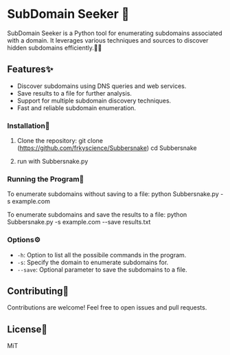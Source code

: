 # SubDomain Seeker 👀

SubDomain Seeker is a Python tool for enumerating subdomains associated with a domain. It leverages various techniques and sources to discover hidden subdomains efficiently.🕵️‍♂️

## Features✨

- Discover subdomains using DNS queries and web services.
- Save results to a file for further analysis.
- Support for multiple subdomain discovery techniques.
- Fast and reliable subdomain enumeration.


### Installation🔧

1. Clone the repository:
git clone (https://github.com/frkyscience/Subbersnake)
cd Subbersnake

2. run with Subbersnake.py 


### Running the Program🏃

To enumerate subdomains without saving to a file:
python Subbersnake.py -s example.com



To enumerate subdomains and save the results to a file:
python Subbersnake.py -s example.com --save results.txt


### Options⚙️
- `-h`: Option to list all the possibile commands in the program.
- `-s`: Specify the domain to enumerate subdomains for.
- `--save`: Optional parameter to save the subdomains to a file.

## Contributing🤝

Contributions are welcome! Feel free to open issues and pull requests.

## License📜

MiT

